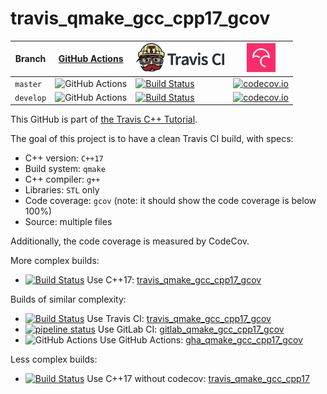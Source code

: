 # travis_qmake_gcc_cpp17_gcov

Branch   |[GitHub Actions](https://github.com/richelbilderbeek/travis_qmake_gcc_cpp17_gcov/actions)                                  |[![Travis CI logo](pics/TravisCI.png)](https://travis-ci.org)                                                                                                               |[![Codecov logo](pics/Codecov.png)](https://www.codecov.io)                                                                                                                                               
---------|---------------------------------------------------------------------------------------------------------------------------|----------------------------------------------------------------------------------------------------------------------------------------------------------------------------|----------------------------------------------------------------------------------------------------------------------------------------------------------------------------------------------------------
`master` |![GitHub Actions](https://github.com/richelbilderbeek/travis_qmake_gcc_cpp17_gcov/workflows/check/badge.svg?branch=master) |[![Build Status](https://travis-ci.org/richelbilderbeek/travis_qmake_gcc_cpp17_gcov.svg?branch=master)](https://travis-ci.org/richelbilderbeek/travis_qmake_gcc_cpp17_gcov) |[![codecov.io](https://codecov.io/github/richelbilderbeek/travis_qmake_gcc_cpp17_gcov/coverage.svg?branch=master)](https://codecov.io/github/richelbilderbeek/travis_qmake_gcc_cpp17_gcov/branch/master)
`develop`|![GitHub Actions](https://github.com/richelbilderbeek/travis_qmake_gcc_cpp17_gcov/workflows/check/badge.svg?branch=develop)|[![Build Status](https://travis-ci.org/richelbilderbeek/travis_qmake_gcc_cpp17_gcov.svg?branch=develop)](https://travis-ci.org/richelbilderbeek/travis_qmake_gcc_cpp17_gcov)|[![codecov.io](https://codecov.io/github/richelbilderbeek/travis_qmake_gcc_cpp17_gcov/coverage.svg?branch=develop)](https://codecov.io/github/richelbilderbeek/travis_qmake_gcc_cpp17_gcov/branch/develop)

This GitHub is part of [the Travis C++ Tutorial](https://github.com/richelbilderbeek/travis_cpp_tutorial).

The goal of this project is to have a clean Travis CI build, with specs:
 * C++ version: `C++17`
 * Build system: `qmake`
 * C++ compiler: `g++`
 * Libraries: `STL` only
 * Code coverage: `gcov` (note: it should show the code coverage is below 100%)
 * Source: multiple files

Additionally, the code coverage is measured by CodeCov.

More complex builds:

 * [![Build Status](https://travis-ci.org/richelbilderbeek/travis_qmake_gcc_cpp17_gcov.svg?branch=master)](https://travis-ci.org/richelbilderbeek/travis_qmake_gcc_cpp17_gcov) Use C++17: [travis_qmake_gcc_cpp17_gcov](https://www.github.com/richelbilderbeek/travis_qmake_gcc_cpp17_gcov)

Builds of similar complexity:

 * [![Build Status](https://travis-ci.org/richelbilderbeek/travis_qmake_gcc_cpp17_gcov.svg?branch=master)](https://travis-ci.org/richelbilderbeek/travis_qmake_gcc_cpp17_gcov) Use Travis CI: [travis_qmake_gcc_cpp17_gcov](https://www.github.com/richelbilderbeek/travis_qmake_gcc_cpp17_gcov)
 * [![pipeline status](https://gitlab.com/richelbilderbeek/gitlab_qmake_gcc_cpp17_gcov/badges/master/pipeline.svg)](https://gitlab.com/richelbilderbeek/gitlab_qmake_gcc_cpp17_gcov/commits/master) Use GitLab CI: [gitlab_qmake_gcc_cpp17_gcov](https://www.gitlab.com/richelbilderbeek/gitlab_qmake_gcc_cpp17_gcov)
 * ![GitHub Actions](https://github.com/richelbilderbeek/gha_qmake_gcc_cpp17_gcov/workflows/check/badge.svg?branch=master) Use GitHub Actions: [gha_qmake_gcc_cpp17_gcov](https://www.github.com/richelbilderbeek/gha_qmake_gcc_cpp17_gcov)

Less complex builds:

 * [![Build Status](https://travis-ci.org/richelbilderbeek/travis_qmake_gcc_cpp17.svg?branch=master)](https://travis-ci.org/richelbilderbeek/travis_qmake_gcc_cpp17) Use C++17 without codecov: [travis_qmake_gcc_cpp17](https://www.github.com/richelbilderbeek/travis_qmake_gcc_cpp17)

